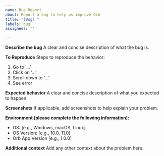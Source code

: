 ```yaml
---
name: Bug Report
about: Report a bug to help us improve Orb
title: "[Bug] "
labels: bug
assignees: ''

---
```


**Describe the bug**
A clear and concise description of what the bug is.

**To Reproduce**
Steps to reproduce the behavior:
1. Go to '...'
2. Click on '...'
3. Scroll down to '...'
4. See error

**Expected behavior**
A clear and concise description of what you expected to happen.

**Screenshots**
If applicable, add screenshots to help explain your problem.

**Environment (please complete the following information):**
- OS: [e.g., Windows, macOS, Linux]
- OS Version: [e.g., 10.0, 11.0]
- Orb App Version [e.g., 1.0.0]

**Additional context**
Add any other context about the problem here.
